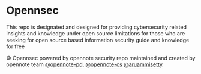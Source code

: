 # Opennsec 

This repo is designated and designed for providing cybersecurity related insights and knowledge under open source limitations for those who are seeking for open source based information security guide and knowledge for free

© Opennsec powered by opennote security repo maintained and created by opennote team [@opennote-pd](https://github.com/opennote-pd), [@opennote-cs](https://github.com/opennote-cs) [@aruammisetty](https://github.com/arunammisetty)
